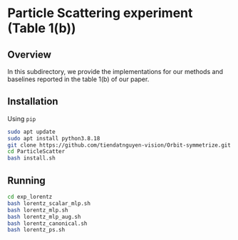 # Particle Scattering experiment (Table 1(b))

## Overview
In this subdirectory, we provide the implementations for our methods and baselines reported in the table 1(b) of our paper.

## Installation
Using ```pip```
```bash
sudo apt update
sudo apt install python3.8.18
git clone https://github.com/tiendatnguyen-vision/Orbit-symmetrize.git 
cd ParticleScatter
bash install.sh
```

## Running
```bash
cd exp_lorentz
bash lorentz_scalar_mlp.sh
bash lorentz_mlp.sh
bash lorentz_mlp_aug.sh
bash lorentz_canonical.sh
bash lorentz_ps.sh
```




